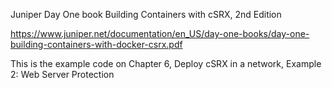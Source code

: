 Juniper Day One book Building Containers with cSRX, 2nd Edition

https://www.juniper.net/documentation/en_US/day-one-books/day-one-building-containers-with-docker-csrx.pdf

This is the example code on Chapter 6, Deploy cSRX in a network, Example 2: Web Server Protection
